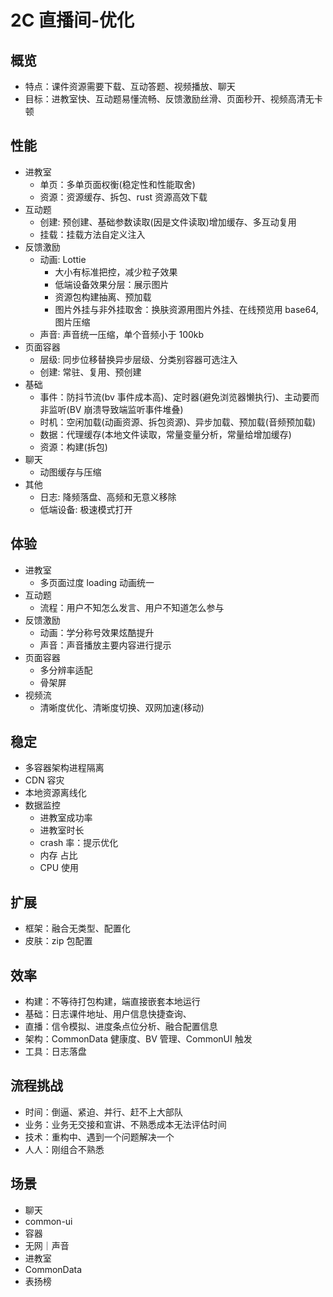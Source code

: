 # 2C 直播间-优化

## 概览

- 特点：课件资源需要下载、互动答题、视频播放、聊天
- 目标：进教室快、互动题易懂流畅、反馈激励丝滑、页面秒开、视频高清无卡顿

## 性能

- 进教室
  - 单页：多单页面权衡(稳定性和性能取舍)
  - 资源：资源缓存、拆包、rust 资源高效下载
- 互动题
  - 创建: 预创建、基础参数读取(因是文件读取)增加缓存、多互动复用
  - 挂载：挂载方法自定义注入
- 反馈激励
  - 动画: Lottie 
    - 大小有标准把控，减少粒子效果
    - 低端设备效果分层：展示图片
    - 资源包构建抽离、预加载
    - 图片外挂与非外挂取舍：换肤资源用图片外挂、在线预览用 base64, 图片压缩
  - 声音: 声音统一压缩，单个音频小于 100kb
- 页面容器
  - 层级: 同步位移替换异步层级、分类别容器可选注入
  - 创建: 常驻、复用、预创建
- 基础
  - 事件：防抖节流(bv 事件成本高)、定时器(避免浏览器懒执行)、主动要而非监听(BV 崩溃导致端监听事件堆叠)
  - 时机：空闲加载(动画资源、拆包资源)、异步加载、预加载(音频预加载)
  - 数据：代理缓存(本地文件读取，常量变量分析，常量给增加缓存)
  - 资源：构建(拆包)
- 聊天
  - 动图缓存与压缩
- 其他
  - 日志: 降频落盘、高频和无意义移除
  - 低端设备: 极速模式打开

## 体验
- 进教室
  - 多页面过度 loading 动画统一
- 互动题
  - 流程：用户不知怎么发言、用户不知道怎么参与
- 反馈激励
  - 动画：学分称号效果炫酷提升
  - 声音：声音播放主要内容进行提示
- 页面容器
  - 多分辨率适配
  - 骨架屏
- 视频流
  - 清晰度优化、清晰度切换、双网加速(移动)

## 稳定

- 多容器架构进程隔离
- CDN 容灾
- 本地资源离线化
- 数据监控
  - 进教室成功率
  - 进教室时长
  - crash 率：提示优化
  - 内存 占比
  - CPU 使用

## 扩展

- 框架：融合无类型、配置化
- 皮肤：zip 包配置

## 效率

- 构建：不等待打包构建，端直接嵌套本地运行
- 基础：日志课件地址、用户信息快捷查询、
- 直播：信令模拟、进度条点位分析、融合配置信息
- 架构：CommonData 健康度、BV 管理、CommonUI 触发
- 工具：日志落盘

## 流程挑战
- 时间：倒逼、紧迫、并行、赶不上大部队
- 业务：业务无交接和宣讲、不熟悉成本无法评估时间
- 技术：重构中、遇到一个问题解决一个
- 人人：刚组合不熟悉

## 场景
- 聊天
- common-ui
- 容器
- 无网｜声音
- 进教室
- CommonData
- 表扬榜
